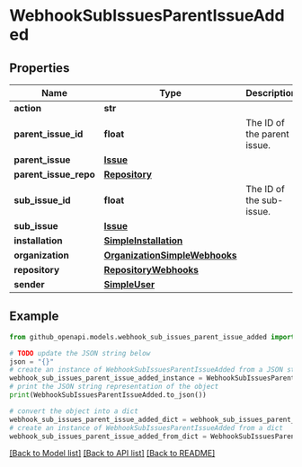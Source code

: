 # WebhookSubIssuesParentIssueAdded


## Properties

Name | Type | Description | Notes
------------ | ------------- | ------------- | -------------
**action** | **str** |  | 
**parent_issue_id** | **float** | The ID of the parent issue. | 
**parent_issue** | [**Issue**](Issue.md) |  | 
**parent_issue_repo** | [**Repository**](Repository.md) |  | 
**sub_issue_id** | **float** | The ID of the sub-issue. | 
**sub_issue** | [**Issue**](Issue.md) |  | 
**installation** | [**SimpleInstallation**](SimpleInstallation.md) |  | [optional] 
**organization** | [**OrganizationSimpleWebhooks**](OrganizationSimpleWebhooks.md) |  | [optional] 
**repository** | [**RepositoryWebhooks**](RepositoryWebhooks.md) |  | [optional] 
**sender** | [**SimpleUser**](SimpleUser.md) |  | [optional] 

## Example

```python
from github_openapi.models.webhook_sub_issues_parent_issue_added import WebhookSubIssuesParentIssueAdded

# TODO update the JSON string below
json = "{}"
# create an instance of WebhookSubIssuesParentIssueAdded from a JSON string
webhook_sub_issues_parent_issue_added_instance = WebhookSubIssuesParentIssueAdded.from_json(json)
# print the JSON string representation of the object
print(WebhookSubIssuesParentIssueAdded.to_json())

# convert the object into a dict
webhook_sub_issues_parent_issue_added_dict = webhook_sub_issues_parent_issue_added_instance.to_dict()
# create an instance of WebhookSubIssuesParentIssueAdded from a dict
webhook_sub_issues_parent_issue_added_from_dict = WebhookSubIssuesParentIssueAdded.from_dict(webhook_sub_issues_parent_issue_added_dict)
```
[[Back to Model list]](../README.md#documentation-for-models) [[Back to API list]](../README.md#documentation-for-api-endpoints) [[Back to README]](../README.md)


